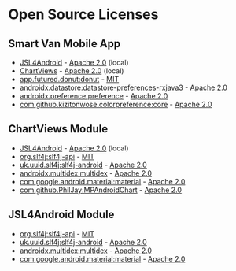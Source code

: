 # Open Source Licenses

## Smart Van Mobile App

* [JSL4Android](../jsl_android/README.md) - [Apache 2.0](https://www.apache.org/licenses/LICENSE-2.0) (local)
* [ChartViews](../chart_views/README.md) - [Apache 2.0](https://www.apache.org/licenses/LICENSE-2.0) (local)
* [app.futured.donut:donut](https://github.com/futuredapp/donut) - [MIT](https://github.com/futuredapp/donut/blob/master/LICENSE)
* [androidx.datastore:datastore-preferences-rxjava3](https://developer.android.com/jetpack/androidx/releases/datastore) - [Apache 2.0](https://www.apache.org/licenses/LICENSE-2.0)
* [androidx.preference:preference](https://developer.android.com/jetpack/androidx/releases/preference) - [Apache 2.0](https://www.apache.org/licenses/LICENSE-2.0)
* [com.github.kizitonwose.colorpreference:core](https://github.com/kizitonwose/colorpreference) - [Apache 2.0](https://www.apache.org/licenses/LICENSE-2.0)

## ChartViews Module

* [JSL4Android](../jsl_android/README.md) - [Apache 2.0](https://www.apache.org/licenses/LICENSE-2.0) (local)
* [org.slf4j:slf4j-api](https://www.slf4j.org/) - [MIT](https://www.slf4j.org/license.html)
* [uk.uuid.slf4j:slf4j-android](https://github.com/nomis/slf4j-android) - [Apache 2.0](https://www.apache.org/licenses/LICENSE-2.0)
* [androidx.multidex:multidex](https://developer.android.com/jetpack/androidx/releases/multidex) - [Apache 2.0](https://www.apache.org/licenses/LICENSE-2.0)
* [com.google.android.material:material](https://developer.android.com/reference/com/google/android/material/packages) - [Apache 2.0](https://www.apache.org/licenses/LICENSE-2.0)
* [com.github.PhilJay:MPAndroidChart](https://github.com/PhilJay/MPAndroidChart) - [Apache 2.0](https://www.apache.org/licenses/LICENSE-2.0)

## JSL4Android Module

* [org.slf4j:slf4j-api](https://www.slf4j.org/) - [MIT](https://www.slf4j.org/license.html)
* [uk.uuid.slf4j:slf4j-android](https://github.com/nomis/slf4j-android) - [Apache 2.0](https://www.apache.org/licenses/LICENSE-2.0)
* [androidx.multidex:multidex](https://developer.android.com/jetpack/androidx/releases/multidex) - [Apache 2.0](https://www.apache.org/licenses/LICENSE-2.0)
* [com.google.android.material:material](https://developer.android.com/reference/com/google/android/material/packages) - [Apache 2.0](https://www.apache.org/licenses/LICENSE-2.0)

